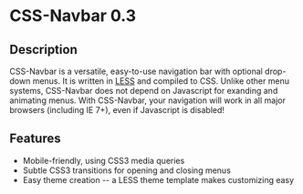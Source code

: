 CSS-Navbar 0.3
==============

Description
------------------------

CSS-Navbar is a versatile, easy-to-use navigation bar with optional drop-down menus. It is written in [LESS](http://lesscss.org/) and compiled to CSS. Unlike other menu systems, CSS-Navbar does not depend on Javascript for exanding and animating menus. With CSS-Navbar, your navigation will work in all major browsers (including IE 7+), even if Javascript is disabled!

Features
------------------------

- Mobile-friendly, using CSS3 media queries
- Subtle CSS3 transitions for opening and closing menus
- Easy theme creation -- a LESS theme template makes customizing easy